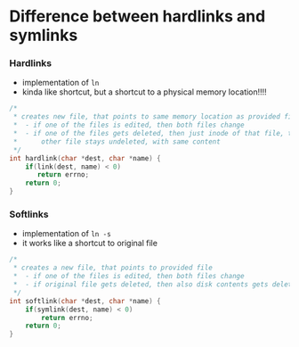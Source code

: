 # Difference between hardlinks and symlinks

### Hardlinks

- implementation of `ln`
- kinda like shortcut, but a shortcut to a physical memory location!!!!

```c
/*
 * creates new file, that points to same memory location as provided file
 *  - if one of the files is edited, then both files change
 *  - if one of the files gets deleted, then just inode of that file, that points to that location is deleted
 *      other file stays undeleted, with same content
 */
int hardlink(char *dest, char *name) {
    if(link(dest, name) < 0)
       return errno;
    return 0;
}
```

### Softlinks

- implementation of `ln -s`
- it works like a shortcut to original file

```c
/*
 * creates a new file, that points to provided file
 *  - if one of the files is edited, then both files change
 *  - if original file gets deleted, then also disk contents gets deleted, and link is broken
 */
int softlink(char *dest, char *name) {
    if(symlink(dest, name) < 0)
        return errno;
    return 0;
}
```
